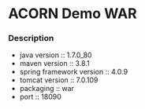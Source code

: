 # ACORN Demo WAR
### Description
- java version :: 1.7.0_80
- maven version :: 3.8.1
- spring framework version :: 4.0.9
- tomcat version :: 7.0.109
- packaging :: war
- port :: 18090
